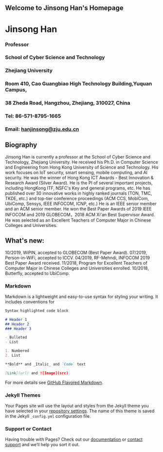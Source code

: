 ## Welcome to Jinsong Han's Homepage
# Jinsong Han
### Professor
### School of Cyber Science and Technology
### Zhejiang University
### Room 410, Cao Guangbiao High Technology Building,Yuquan Campus, 
### 38 Zheda Road, Hangzhou, Zhejiang, 310027, China
### Tel: 86-571-8795-1665
### Email: hanjinsong@zju.edu.cn

## Biography
Jinsong Han is currently a professor at the School of Cyber Science and Technology, Zhejiang University. He received his Ph.D. in Computer Science and Engineering from Hong Kong University of Science and Technology. His work focuses on IoT security, smart sensing, mobile computing, and AI security. He was the winner of Hong Kong ICT Awards - Best Innovation & Research Award (Silver Award). He is the PI of several important projects, including HongKong ITF, NSFC's Key and general programs, etc. He has published over 30 innovative works in highly ranked journals (TON, TMC, TKDE, etc.) and top-tier conference proceedings (ACM CCS, MobiCom, UbiComp, Sensys, IEEE INFOCOM, ICNP, etc.) He is an IEEE senior member and an ACM senior member. He won the Best Paper Awards of 2019 IEEE INFOCOM and 2019 GLOBECOM，2018 ACM Xi'an Best Supervisor Award. He was selected as an Excellent Teachers of Computer Major in Chinese Colleges and Universities.

## What's new:
10/2019,  WiPIN, accepted to GLOBECOM (Best Paper Award).
07/2019,  Person-in-WiFi, accepted to ICCV.
04/2019,  RF-Mehndi, INFOCOM 2019 Best Paper Award received.
11/2018,  Program for Excellent Teachers of Computer Major in Chinese Colleges and Universities enrolled. 
10/2018,  Butterfly, accepted to UbiComp.



### Markdown

Markdown is a lightweight and easy-to-use syntax for styling your writing. It includes conventions for

```markdown
Syntax highlighted code block

# Header 1
## Header 2
### Header 3

- Bulleted
- List

1. Numbered
2. List

**Bold** and _Italic_ and `Code` text

[Link](url) and ![Image](src)
```

For more details see [GitHub Flavored Markdown](https://guides.github.com/features/mastering-markdown/).

### Jekyll Themes

Your Pages site will use the layout and styles from the Jekyll theme you have selected in your [repository settings](https://github.com/Han-Jinsong/hanjinsong.github.com/settings). The name of this theme is saved in the Jekyll `_config.yml` configuration file.

### Support or Contact

Having trouble with Pages? Check out our [documentation](https://help.github.com/categories/github-pages-basics/) or [contact support](https://github.com/contact) and we’ll help you sort it out.
